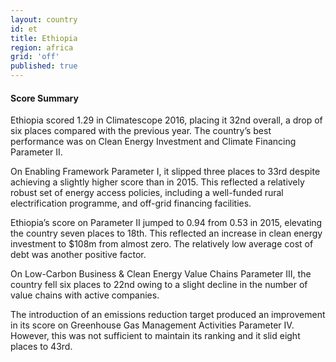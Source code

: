 ```yaml
---
layout: country
id: et
title: Ethiopia
region: africa
grid: 'off'
published: true
---
```



#### Score Summary

Ethiopia scored 1.29 in Climatescope 2016, placing it 32nd overall, a drop of six places compared with the previous year. The country’s best performance was on Clean Energy Investment and Climate Financing Parameter II.

On Enabling Framework Parameter I, it slipped three places to 33rd despite achieving a slightly higher score than in 2015. This reflected a relatively robust set of energy access policies, including a well-funded rural electrification programme, and off-grid financing facilities.

Ethiopia’s score on Parameter II jumped to 0.94 from 0.53 in 2015, elevating the country seven places to 18th. This reflected an increase in clean energy investment to $108m from almost zero. The relatively low average cost of debt was another positive factor.

On Low-Carbon Business & Clean Energy Value Chains Parameter III, the country fell six places to 22nd owing to a slight decline in the number of value chains with active companies.

The introduction of an emissions reduction target produced an improvement in its score on Greenhouse Gas Management Activities Parameter IV. However, this was not sufficient to maintain its ranking and it slid eight places to 43rd.
